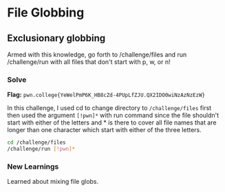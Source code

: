 # File Globbing

## Exclusionary globbing
Armed with this knowledge, go forth to /challenge/files and run /challenge/run with all files that don't start with p, w, or n!

### Solve
**Flag:** `pwn.college{YeWelPmP6K_HB8cZd-4PUpLfZJU.QX2IDO0wiNzAzNzEzW}`

In this challenge, I used cd to change directory to ```/challenge/files``` first then used the argument ```[!pwn]*``` with run command since the file shouldn't start with either of the letters and * is there to cover all file names that are longer than one character which start with either of the three letters.

```bash
cd /challenge/files
/challenge/run [!pwn]*
```

### New Learnings
Learned about mixing file globs.
